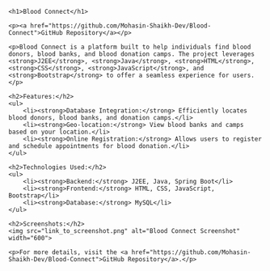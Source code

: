 <!DOCTYPE html>
<head>
    <meta charset="UTF-8">
    <meta name="viewport" content="width=device-width, initial-scale=1.0">
    <title>Blood Connect</title>
</head>
<body>

    <h1>Blood Connect</h1>

    <p><a href="https://github.com/Mohasin-Shaikh-Dev/Blood-Connect">GitHub Repository</a></p>

    <p>Blood Connect is a platform built to help individuals find blood donors, blood banks, and blood donation camps. The project leverages <strong>J2EE</strong>, <strong>Java</strong>, <strong>HTML</strong>, <strong>CSS</strong>, <strong>JavaScript</strong>, and <strong>Bootstrap</strong> to offer a seamless experience for users.</p>

    <h2>Features:</h2>
    <ul>
        <li><strong>Database Integration:</strong> Efficiently locates blood donors, blood banks, and donation camps.</li>
        <li><strong>Geo-location:</strong> View blood banks and camps based on your location.</li>
        <li><strong>Online Registration:</strong> Allows users to register and schedule appointments for blood donation.</li>
    </ul>

    <h2>Technologies Used:</h2>
    <ul>
        <li><strong>Backend:</strong> J2EE, Java, Spring Boot</li>
        <li><strong>Frontend:</strong> HTML, CSS, JavaScript, Bootstrap</li>
        <li><strong>Database:</strong> MySQL</li>
    </ul>

    <h2>Screenshots:</h2>
    <img src="link_to_screenshot.png" alt="Blood Connect Screenshot" width="600">

    <p>For more details, visit the <a href="https://github.com/Mohasin-Shaikh-Dev/Blood-Connect">GitHub Repository</a>.</p>

</body>
</html>
